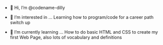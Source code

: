 - 👋 Hi, I’m @codename-dilly

- 👀 I’m interested in ...
      Learning how to program/code for a career path switch up
      
- 🌱 I’m currently learning ...
      How to do basic HTML and CSS to create my first Web Page, also lots of vocabulary and definitions
